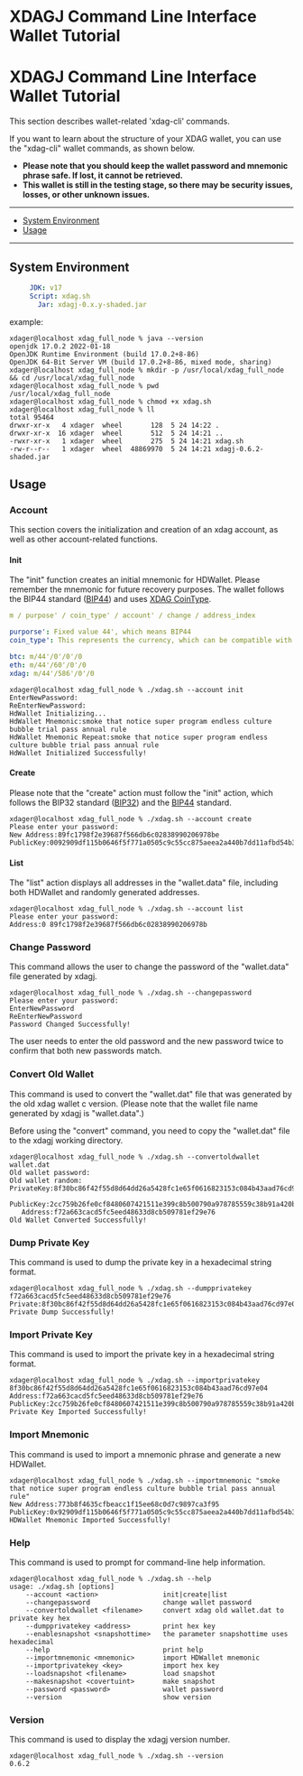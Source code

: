 # XDAGJ Command Line Interface Wallet Tutorial

# XDAGJ Command Line Interface Wallet Tutorial

This section describes wallet-related 'xdag-cli' commands.

If you want to learn about the structure of your XDAG wallet, you can use the "xdag-cli" wallet commands, as shown below.

- **Please note that you should keep the wallet password and mnemonic phrase safe. If lost, it cannot be retrieved.**
- **This wallet is still in the testing stage, so there may be security issues, losses, or other unknown issues.**

----------

- [System Environment](#system-environment)
- [Usage](#usage)

----------

## System Environment

```yaml
     JDK: v17
     Script: xdag.sh
       Jar: xdagj-0.x.y-shaded.jar
```

example:
```shell
xdager@localhost xdag_full_node % java --version
openjdk 17.0.2 2022-01-18
OpenJDK Runtime Environment (build 17.0.2+8-86)
OpenJDK 64-Bit Server VM (build 17.0.2+8-86, mixed mode, sharing)
xdager@localhost xdag_full_node % mkdir -p /usr/local/xdag_full_node && cd /usr/local/xdag_full_node
xdager@localhost xdag_full_node % pwd
/usr/local/xdag_full_node
xdager@localhost xdag_full_node % chmod +x xdag.sh
xdager@localhost xdag_full_node % ll
total 95464
drwxr-xr-x   4 xdager  wheel       128  5 24 14:22 .
drwxr-xr-x  16 xdager  wheel       512  5 24 14:21 ..
-rwxr-xr-x   1 xdager  wheel       275  5 24 14:21 xdag.sh
-rw-r--r--   1 xdager  wheel  48869970  5 24 14:21 xdagj-0.6.2-shaded.jar
```

## Usage

### Account

This section covers the initialization and creation of an xdag account, as well as other account-related functions.

#### Init

The "init" function creates an initial mnemonic for HDWallet. Please remember the mnemonic for future recovery purposes. The wallet follows the BIP44 standard ([BIP44](https://github.com/bitcoin/bips/blob/master/bip-0044.mediawiki)) and uses [XDAG CoinType](https://github.com/satoshilabs/slips/blob/master/slip-0044.md).

```yaml
m / purpose' / coin_type' / account' / change / address_index
```

```yaml
purporse': Fixed value 44', which means BIP44
coin_type': This represents the currency, which can be compatible with many currencies, such as BTC is 0', ETH is 60',XDAG is 586'

btc: m/44'/0'/0'/0
eth: m/44'/60'/0'/0
xdag: m/44'/586'/0'/0
```

```shell
xdager@localhost xdag_full_node % ./xdag.sh --account init
EnterNewPassword:
ReEnterNewPassword:
HdWallet Initializing...
HdWallet Mnemonic:smoke that notice super program endless culture bubble trial pass annual rule
HdWallet Mnemonic Repeat:smoke that notice super program endless culture bubble trial pass annual rule
HdWallet Initialized Successfully!
```

#### Create

Please note that the "create" action must follow the "init" action, which follows the BIP32 standard ([BIP32](https://github.com/bitcoin/bips/blob/master/bip-0032.mediawiki)) and the [BIP44](https://github.com/bitcoin/bips/blob/master/bip-0044.mediawiki) standard.

```shell
xdager@localhost xdag_full_node % ./xdag.sh --account create
Please enter your password:
New Address:89fc1798f2e39687f566db6c02838990206978be
PublicKey:0092909df115b0646f5f771a0505c9c55cc875aeea2a440b7dd11afbd54b350482749d7dba68d1bff96c19adb1a6e920be2e959a684a8ab7545a9a213d85dc4a57
```

#### List

The "list" action displays all addresses in the "wallet.data" file, including both HDWallet and randomly generated addresses.

```shell
xdager@localhost xdag_full_node % ./xdag.sh --account list
Please enter your password:
Address:0 89fc1798f2e39687f566db6c02838990206978b
```

### Change Password

This command allows the user to change the password of the "wallet.data" file generated by xdagj.

```shell
xdager@localhost xdag_full_node % ./xdag.sh --changepassword
Please enter your password:
EnterNewPassword
ReEnterNewPassword
Password Changed Successfully!
```

The user needs to enter the old password and the new password twice to confirm that both new passwords match.

### Convert Old Wallet

This command is used to convert the "wallet.dat" file that was generated by the old xdag wallet c version. (Please note that the wallet file name generated by xdagj is "wallet.data".)

Before using the "convert" command, you need to copy the "wallet.dat" file to the xdagj working directory.

```shell
xdager@localhost xdag_full_node % ./xdag.sh --convertoldwallet wallet.dat
Old wallet password:
Old wallet random:
PrivateKey:8f30bc86f42f55d8d64dd26a5428fc1e65f0616823153c084b43aad76cd97e04
 PublicKey:2cc759b26fe0cf8480607421511e399c8b500790a978785559c38b91a420b2e57115d4618c0e0765e2961a5afa15ac465ae2029bbf6960a3e2ece8de896a964e
   Address:f72a663cacd5fc5eed48633d8cb509781ef29e76
Old Wallet Converted Successfully!
```

### Dump Private Key

This command is used to dump the private key in a hexadecimal string format.

```shell
xdager@localhost xdag_full_node % ./xdag.sh --dumpprivatekey f72a663cacd5fc5eed48633d8cb509781ef29e76
Private:8f30bc86f42f55d8d64dd26a5428fc1e65f0616823153c084b43aad76cd97e04
Private Dump Successfully!
```

### Import Private Key

This command is used to import the private key in a hexadecimal string format.

```shell
xdager@localhost xdag_full_node % ./xdag.sh --importprivatekey 8f30bc86f42f55d8d64dd26a5428fc1e65f0616823153c084b43aad76cd97e04
Address:f72a663cacd5fc5eed48633d8cb509781ef29e76
PublicKey:2cc759b26fe0cf8480607421511e399c8b500790a978785559c38b91a420b2e57115d4618c0e0765e2961a5afa15ac465ae2029bbf6960a3e2ece8de896a964e
Private Key Imported Successfully!
```

### Import Mnemonic

This command is used to import a mnemonic phrase and generate a new HDWallet.

```shell
xdager@localhost xdag_full_node % ./xdag.sh --importmnemonic "smoke that notice super program endless culture bubble trial pass annual rule"
New Address:773b8f4635cfbeacc1f15ee68c0d7c9897ca3f95
PublicKey:0x92909df115b0646f5f771a0505c9c55cc875aeea2a440b7dd11afbd54b350482749d7dba68d1bff96c19adb1a6e920be2e959a684a8ab7545a9a213d85dc4a57
HDWallet Mnemonic Imported Successfully!
```

### Help

This command is used to prompt for command-line help information.

```shell
xdager@localhost xdag_full_node % ./xdag.sh --help
usage: ./xdag.sh [options]
    --account <action>                init|create|list
    --changepassword                  change wallet password
    --convertoldwallet <filename>     convert xdag old wallet.dat to private key hex
    --dumpprivatekey <address>        print hex key
    --enablesnapshot <snapshottime>   the parameter snapshottime uses hexadecimal
    --help                            print help
    --importmnemonic <mnemonic>       import HDWallet mnemonic
    --importprivatekey <key>          import hex key
    --loadsnapshot <filename>         load snapshot
    --makesnapshot <covertuint>       make snapshot
    --password <password>             wallet password
    --version                         show version
```

### Version

This command is used to display the xdagj version number.

```shell
xdager@localhost xdag_full_node % ./xdag.sh --version
0.6.2
```
